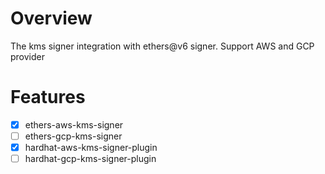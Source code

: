 # Overview

The kms signer integration with ethers@v6 signer. Support AWS and GCP provider

# Features

- [x] ethers-aws-kms-signer
- [ ] ethers-gcp-kms-signer
- [x] hardhat-aws-kms-signer-plugin
- [ ] hardhat-gcp-kms-signer-plugin
